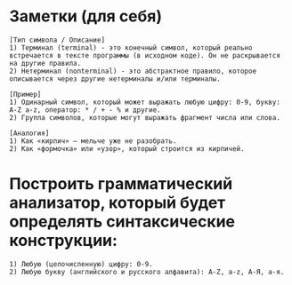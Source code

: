 # Заметки (для себя)
```
[Тип символа / Описание]
1) Терминал (terminal) - это конечный символ, который реально встречается в тексте программы (в исходном коде). Он не раскрывается на другие правила.
2) Нетерминал (nonterminal) - это абстрактное правило, которое описывается через другие нетерминалы и/или терминалы.

[Пример]
1) Одинарный символ, который может выражать любую цифру: 0-9, букву: A-Z a-z, оператор: * / + - % и другие.
2) Группа символов, которые могут выражать фрагмент числа или слова.

[Аналогия]
1) Как «кирпич» — мельче уже не разобрать.
2) Как «формочка» или «узор», который строится из кирпичей.
```
# Построить грамматический анализатор, который будет определять синтаксические конструкции:
```
1) Любую (целочисленную) цифру: 0-9.
2) Любую букву (английского и русского алфавита): A-Z, a-z, А-Я, а-я.
```
